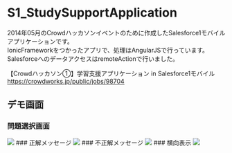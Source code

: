 S1_StudySupportApplication
==========================

2014年05月のCrowdハッカソンイベントのために作成したSalesforce1モバイルアプリケーションです。  
IonicFrameworkをつかったアプリで、処理はAngularJSで行っています。  
SalesforceへのデータアクセスはremoteActionで行いました。  
  
  
【Crowdハッカソン①】学習支援アプリケーション in Salesforce1モバイル  
https://crowdworks.jp/public/jobs/98704  
  
  
## デモ画面  
### 問題選択画面
<img src="http://f.st-hatena.com/images/fotolife/t/tyoshikawa1106/20140531/20140531183856.png" />  
### 正解メッセージ
<img src="http://f.st-hatena.com/images/fotolife/t/tyoshikawa1106/20140531/20140531183857.png" />  
### 不正解メッセージ
<img src="http://f.st-hatena.com/images/fotolife/t/tyoshikawa1106/20140531/20140531183858.png" />  
### 横向表示
<img src="http://f.st-hatena.com/images/fotolife/t/tyoshikawa1106/20140531/20140531183900.png" />  
